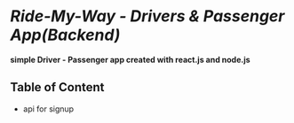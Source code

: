# ***Ride-My-Way - Drivers & Passenger App(Backend)*** #
**simple Driver - Passenger app created with react.js and node.js**

## Table of Content ##
- api for signup

